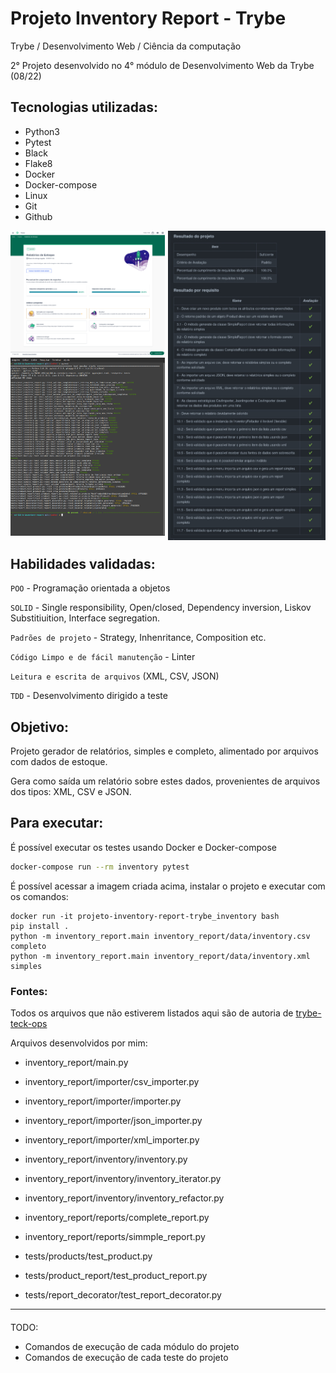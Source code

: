 # Projeto Inventory Report - Trybe

Trybe / Desenvolvimento Web / Ciência da computação

2° Projeto desenvolvido no 4° módulo de Desenvolvimento Web da Trybe (08/22)

## Tecnologias utilizadas:

 - Python3
 - Pytest
 - Black
 - Flake8
 - Docker
 - Docker-compose
 - Linux
 - Git
 - Github

  <img src="github_avaliador.jpeg" alt=""  style="float: right" width="50%" >
  <img src="trybe_avaliador.png" alt=""  width="49%" >
  <img src="pytest_avaliador.png" alt="" width="49%" >



## Habilidades validadas:

`POO` - Programação orientada a objetos 

`SOLID` - Single responsibility, Open/closed, Dependency inversion, Liskov Substitiuition, Interface segregation.

`Padrões de projeto` - Strategy, Inhenritance, Composition etc.

`Código Limpo e de fácil manutenção` - Linter

`Leitura e escrita de arquivos` (XML, CSV, JSON)

`TDD` - Desenvolvimento dirigido a teste

## Objetivo:

Projeto gerador de relatórios, simples e completo, alimentado por arquivos com dados de estoque.

Gera como saída um relatório sobre estes dados, provenientes de arquivos dos tipos: XML, CSV e JSON.

## Para executar:

É possível executar os testes usando Docker e Docker-compose

```sh
docker-compose run --rm inventory pytest
```

É possível acessar a imagem criada acima, instalar o projeto e executar com os comandos:

```
docker run -it projeto-inventory-report-trybe_inventory bash
pip install .
python -m inventory_report.main inventory_report/data/inventory.csv completo
python -m inventory_report.main inventory_report/data/inventory.xml simples
```



### Fontes:

Todos os arquivos que não estiverem listados aqui são de autoria de [trybe-teck-ops](https://github.com/trybe-tech-ops)

Arquivos desenvolvidos por mim:

- inventory_report/main.py
- inventory_report/importer/csv_importer.py
- inventory_report/importer/importer.py
- inventory_report/importer/json_importer.py
- inventory_report/importer/xml_importer.py

- inventory_report/inventory/inventory.py
- inventory_report/inventory/inventory_iterator.py
- inventory_report/inventory/inventory_refactor.py

- inventory_report/reports/complete_report.py
- inventory_report/reports/simmple_report.py

- tests/products/test_product.py
- tests/product_report/test_product_report.py
- tests/report_decorator/test_report_decorator.py

---

####
TODO:
- Comandos de execução de cada módulo do projeto
- Comandos de execução de cada teste do projeto
